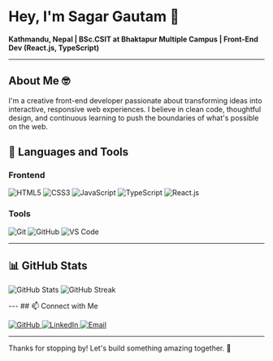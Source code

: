 # Hey, I'm Sagar Gautam 👋

**Kathmandu, Nepal | BSc.CSIT at Bhaktapur Multiple Campus | Front-End Dev (React.js, TypeScript)**

---

## About Me 🤓
I'm a creative front-end developer passionate about transforming ideas into interactive, responsive web experiences. I believe in clean code, thoughtful design, and continuous learning to push the boundaries of what's possible on the web.

## 🚀 Languages and Tools

### **Frontend**
<p>
  <img src="https://img.shields.io/badge/HTML5-E34F26?style=for-the-badge&logo=html5&logoColor=white" alt="HTML5">
  <img src="https://img.shields.io/badge/CSS3-1572B6?style=for-the-badge&logo=css3&logoColor=white" alt="CSS3">
  <img src="https://img.shields.io/badge/JavaScript-F7DF1E?style=for-the-badge&logo=javascript&logoColor=black" alt="JavaScript">
  <img src="https://img.shields.io/badge/TypeScript-3178C6?style=for-the-badge&logo=typescript&logoColor=white" alt="TypeScript">
  <img src="https://img.shields.io/badge/React-61DAFB?style=for-the-badge&logo=react&logoColor=black" alt="React.js">
</p>

### **Tools**
<p>
  <img src="https://img.shields.io/badge/Git-F05032?style=for-the-badge&logo=git&logoColor=white" alt="Git">
  <img src="https://img.shields.io/badge/GitHub-181717?style=for-the-badge&logo=github&logoColor=white" alt="GitHub">
  <img src="https://img.shields.io/badge/VS_Code-007ACC?style=for-the-badge&logo=visual-studio-code&logoColor=white" alt="VS Code">
</p>

---
## 📊 GitHub Stats
<p>
  <img src="https://github-readme-stats.vercel.app/api?username=sagargautam500&show_icons=true&theme=radical" alt="GitHub Stats">
  <img src="https://github-readme-streak-stats.herokuapp.com/?user=sagargautam500&theme=radical" alt="GitHub Streak">
</p>
---
## 📫 Connect with Me
<p>
  <a href="https://github.com/sagargautam500" target="_blank">
    <img src="https://img.shields.io/badge/GitHub-sagargautam500-black?style=for-the-badge&logo=github" alt="GitHub">
  </a>
  <a href="https://www.linkedin.com/in/sagargautam500/" target="_blank">
    <img src="https://img.shields.io/badge/LinkedIn-sagargautam500-blue?style=for-the-badge&logo=linkedin" alt="LinkedIn">
  </a>
  <a href="mailto:sagargautam389@gmail.com" target="_blank">
    <img src="https://img.shields.io/badge/Email-sagargautam389@gmail.com-c14438?style=for-the-badge&logo=gmail" alt="Email">
  </a>
</p>

---

Thanks for stopping by! Let's build something amazing together. 🚀
